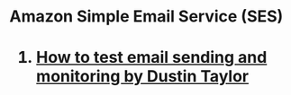 <h1>Amazon Simple Email Service (SES)<h1>

1. [How to test email sending and monitoring by Dustin Taylor ](https://aws.amazon.com/blogs/messaging-and-targeting/how-to-test-email-sending/)